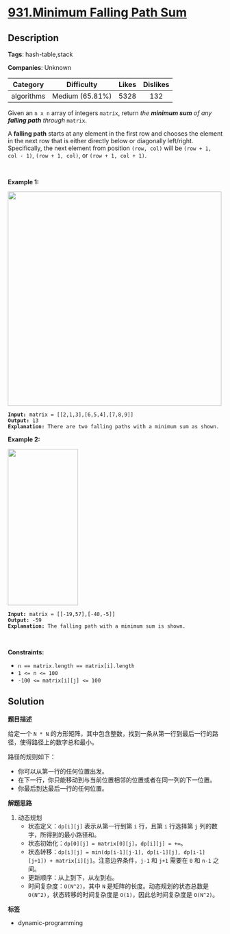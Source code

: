 # [931.Minimum Falling Path Sum](https://leetcode.com/problems/minimum-falling-path-sum/description/)

## Description

**Tags**: hash-table,stack

**Companies**: Unknown

|  Category  |   Difficulty    | Likes | Dislikes |
| :--------: | :-------------: | :---: | :------: |
| algorithms | Medium (65.81%) | 5328  |   132    |

<p>Given an <code>n x n</code> array of integers <code>matrix</code>, return <em>the <strong>minimum sum</strong> of any <strong>falling path</strong> through</em> <code>matrix</code>.</p>
<p>A <strong>falling path</strong> starts at any element in the first row and chooses the element in the next row that is either directly below or diagonally left/right. Specifically, the next element from position <code>(row, col)</code> will be <code>(row + 1, col - 1)</code>, <code>(row + 1, col)</code>, or <code>(row + 1, col + 1)</code>.</p>
<p>&nbsp;</p>
<p><strong class="example">Example 1:</strong></p>
<img alt="" src="https://assets.leetcode.com/uploads/2021/11/03/failing1-grid.jpg" style="width: 499px; height: 500px;" />
<pre><code><strong>Input:</strong> matrix = [[2,1,3],[6,5,4],[7,8,9]]
<strong>Output:</strong> 13
<strong>Explanation:</strong> There are two falling paths with a minimum sum as shown.</code></pre>
<p><strong class="example">Example 2:</strong></p>
<img alt="" src="https://assets.leetcode.com/uploads/2021/11/03/failing2-grid.jpg" style="width: 164px; height: 365px;" />
<pre><code><strong>Input:</strong> matrix = [[-19,57],[-40,-5]]
<strong>Output:</strong> -59
<strong>Explanation:</strong> The falling path with a minimum sum is shown.</code></pre>
<p>&nbsp;</p>
<p><strong>Constraints:</strong></p>
<ul>
  <li><code>n == matrix.length == matrix[i].length</code></li>
  <li><code>1 &lt;= n &lt;= 100</code></li>
  <li><code>-100 &lt;= matrix[i][j] &lt;= 100</code></li>
</ul>

## Solution

**题目描述**

给定一个 `N * N` 的方形矩阵，其中包含整数，找到一条从第一行到最后一行的路径，使得路径上的数字总和最小。

路径的规则如下：

- 你可以从第一行的任何位置出发。
- 在下一行，你只能移动到与当前位置相邻的位置或者在同一列的下一位置。
- 你最后到达最后一行的任何位置。

**解题思路**

1. 动态规划
   - 状态定义：`dp[i][j]` 表示从第一行到第 `i` 行，且第 `i` 行选择第 `j` 列的数字，所得到的最小路径和。
   - 状态初始化：`dp[0][j] = matrix[0][j]`，`dp[i][j] = +∞`。
   - 状态转移：`dp[i][j] = min(dp[i-1][j-1], dp[i-1][j], dp[i-1][j+1]) + matrix[i][j]`。注意边界条件，`j-1` 和 `j+1` 需要在 `0` 和 `n-1` 之间。
   - 更新顺序：从上到下，从左到右。
   - 时间复杂度：`O(N^2)`，其中 `N` 是矩阵的长度。动态规划的状态总数是 `O(N^2)`，状态转移的时间复杂度是 `O(1)`，因此总时间复杂度是 `O(N^2)`。

**标签**

- dynamic-programming
